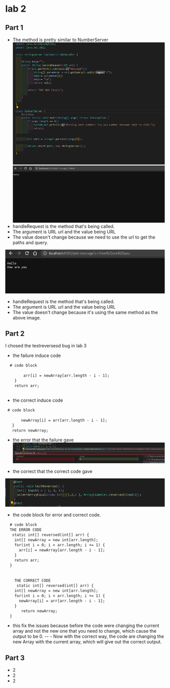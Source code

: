 # lab 2
## Part 1
- The method is pretty similar to NumberServer
![image](WM-Screenshots-20230424165845.png)
![image](hello.png)
- handleRequest is the method that's being called.
- The argument is URL url and the value being URL
- The value doesn't change because we need to use the url to get the paths and query.


![image](howareyou.png)
- handleRequest is the method that's being called.
- The argument is URL url and the value being URL
- The value doesn't change because it's using the same method as the above image.
## Part 2
I chosed the testreversesd bug in lab 3
- the failure induce code
```
  # code block
  
        arr[i] = newArray[arr.length - i - 1];
    }
    return arr;
    
```
- the correct induce code
 ```
  # code block
  
        newArray[i] = arr[arr.length - i - 1];
    }
    return newArray;
```
- the error that the failure gave
![image](error.png)

- the correct that the correct code gave

![image](correctest.png)

- the code block for error and correct code.
```
  # code block
  THE ERROR CODE
   static int[] reversed(int[] arr) {
    int[] newArray = new int[arr.length];
    for(int i = 0; i < arr.length; i += 1) {
      arr[i] = newArray[arr.length - i - 1];
    }
    return arr;
  }
  
  
    THE CORRECT CODE
     static int[] reversed(int[] arr) {
    int[] newArray = new int[arr.length];
    for(int i = 0; i < arr.length; i += 1) {
      newArray[i] = arr[arr.length - i - 1];
    }
       return newArray;
  }
```
- this fix the issues because before the code were changing the current array and not the new one that you need to change, which cause the output to be 0. -- - Now with the correct way, the code are changing the new Array with the current array, which will give out the correct output.
## Part 3
- 2
- 2
- 2
